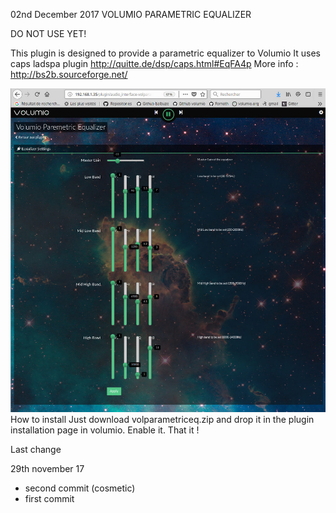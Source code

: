 02nd December 2017
	VOLUMIO PARAMETRIC EQUALIZER

DO NOT USE YET!

This plugin is designed to provide a parametric equalizer to Volumio
It uses caps ladspa plugin
http://quitte.de/dsp/caps.html#EqFA4p
More info : http://bs2b.sourceforge.net/

![Alt text](volparametriceq.jpg?raw=true "Parametric Equalizer")
How to install
Just download volparametriceq.zip and drop it in the plugin installation page in volumio.
Enable it. That it !


Last change

29th november 17
- second commit (cosmetic)
- first commit



